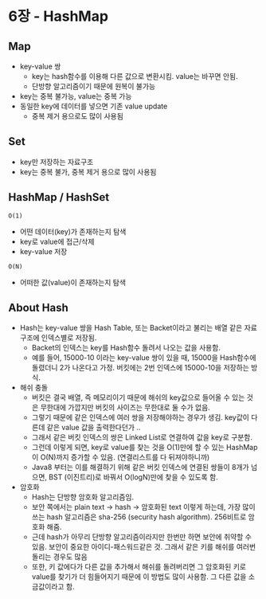# 6장 - HashMap

## Map

- key-value 쌍
    - key는 hash함수를 이용해 다른 값으로 변환시킴. value는 바꾸면 안됨.
    - 단방향 알고리즘이기 때문에 원복이 불가능
- key는 중복 불가능, value는 중복 가능
- 동일한 key에 데이터를 넣으면 기존 value update
    - 중복 제거 용으로도 많이 사용됨

## Set

- key만 저장하는 자료구조
- key는 중복 불가, 중복 제거 용으로 많이 사용됨

## HashMap / HashSet

`O(1)`

- 어떤 데이터(key)가 존재하는지 탐색
- key로 value에 접근/삭제
- key-value 저장

`O(N)`

- 어떠한 값(value)이 존재하는지 탐색

## About Hash

- Hash는 key-value 쌍을 Hash Table, 또는 Backet이라고 불리는 배열 같은 자료구조에 인덱스별로 저장됨.
    - Backet의 인덱스는 key를 Hash함수 돌려서 나오는 값을 사용함.
    - 예를 들어, 15000-10 이라는 key-value 쌍이 있을 때, 15000을 Hash함수에 돌렸더니 2가 나온다고 가정. 버킷에는 2번 인덱스에 15000-10을 저장하는 방식.
- 해쉬 충돌
    - 버킷은 결국 배열, 즉 메모리이기 때문에 해쉬의 key값으로 들어올 수 있는 것은 무한대에 가깝지만 버킷의 사이즈는 무한대로 둘 수가 없음.
    - 그렇기 때문에 같은 인덱스에 여러 쌍을 저장해야하는 경우가 생김. key값이 다른데 같은 value 값을 출력한다던가 ..
    - 그래서 같은 버킷 인덱스의 쌍은 Linked List로 연결하여 값을 key로 구분함.
    - 그런데 이렇게 되면, key로 value를 찾는 것을 O(1)만에 할 수 있는 HashMap이 O(N)까지 증가할 수 있음. (연결리스트를 다 뒤져야하니까)
    - Java8 부터는 이를 해결하기 위해 같은 버킷 인덱스에 연결된 쌍들이 8개가 넘으면, BST (이진트리)로 바꿔서 O(logN)만에 찾을 수 있도록 함.
- 암호화
    - Hash는 단방향 암호화 알고리즘임.
    - 보안 쪽에서는 plain text → hash → 암호화된 text 이렇게 하는데, 가장 많이 쓰는 hash 알고리즘은 sha-256 (security hash algorithm). 256비트로 암호화 해줌.
    - 근데 hash가 아무리 단방향 알고리즘이라지만 한번만 하면 보안에 취약할 수 있음. 보안이 중요한 아이디-패스워드같은 것. 그래서 같은 키를 해쉬를 여러번 돌리는 경우도 많음
    - 또한, 키 값에다가 다른 값을 추가해서 해쉬를 돌려버리면 그 암호화된 키로 value를 찾기가 더 힘들어지기 때문에 이 방법도 많이 사용함. 그 다른 값을 소금값이라고 함.